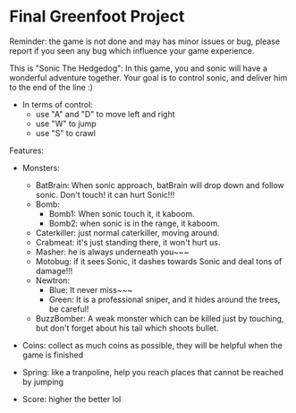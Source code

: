 # Final Greenfoot Project
Reminder: the game is not done and may has minor issues or bug, please report if you seen any bug which influence your game experience.

This is "Sonic The Hedgedog":
In this game, you and sonic will have a wonderful adventure together. Your goal is to control sonic, and deliver him to the end of the line :)
  - In terms of control:
    - use "A" and "D" to move left and right
    - use "W" to jump
    - use "S" to crawl

Features:
  - Monsters:
    - BatBrain: When sonic approach, batBrain will drop down and follow sonic. Don't touch! it can hurt Sonic!!!
    - Bomb:
      - Bomb1: When sonic touch it, it kaboom.
      - Bomb2: when sonic is in the range, it kaboom.
    - Caterkiller: just normal caterkiller, moving around.
    - Crabmeat: it's just standing there, it won't hurt us.
    - Masher: he is always underneath you~~~
    - Motobug: if it sees Sonic, it dashes towards Sonic and deal tons of damage!!!
    - Newtron:
      - Blue: It never miss~~~
      - Green: It is a professional sniper, and it hides around the trees, be careful!
    - BuzzBomber: A weak monster which can be killed just by touching, but don't forget about his tail which shoots bullet.

  - Coins: collect as much coins as possible, they will be helpful when the game is finished

  - Spring: like a tranpoline, help you reach places that cannot be reached by jumping

  - Score: higher the better lol

